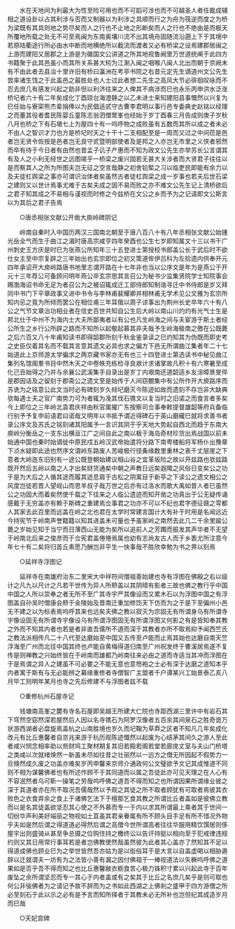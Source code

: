 <!-- { "loadSidebar": true } -->
　　水在天地间为利最大为性至险可用也而不可蹈可涉也而不可越圣人者任裁成辅相之道设卦以占其利涉与否而又制器以为利涉之具顺而行之为舟为筏逆而度之为桥为梁既有其具则地之势尽矣而人之行也不止地之形断矣而人之行也不绝由是而极天所覆地所载之处无不可至焉闽为东南奥壤川流不出其境舟固随流沿遡上下于其境中若原陆衢途行所必由水中断而地横绝所以截流而渡者又必有桥梁之设焉建郡居闽之上游而建阳又居郡之上游是为徽国文公讲道之所其地视鲁阙里万世道统阐于此四方书籍聚于此其邑虽小而其所关系甚大矧为江淛入闽之咽喉八闽人北出而朝于京阙未有不由此者去县治十里许旧有桥曰瀛洲在考亭书院之右昔元定先生谪道州文公先生尝率诸生饯之于此盖邑之最胜处也人士过此者想二先生之高风大节必徘徊叹咏而不忍去庶几有感发兴起之助非但以利济往来之人俾其不病涉而巳也永乐丙申洪水泛涨桥圮者六十有二年矣成化丁酉琼台海澄静之以乙未进士来知建阳县事慨然以兴复为巳任始与寮寀熊杰辈捐俸以为民倡适贰守古曹李君明以事行邑专委典史赵铭以经理之而董其役者耆民陈婴丘童陈志翁泗僧鹫峯也经始于岁丁酉春三月告成则庚子岁秋八月也桥之下有石墩七上为屋四十有一呜呼物之成败虽有五数而其所以成之者未必不由人之智识才力也方是桥圮时天之十干十二支相配至是一周而又过之中间莅是邑者岂无贤令佐按是邑者岂无良守贰暨明部使者及是邦之人亦岂无市里之义侠者邪然而卒有待于今日者有由然也昔孟子讥子产惠而不知为政文公先生亦举苏长公言谓其有及人之小利无经世之远图嗟乎一桥梁之废兴固若无甚大关涉者而大贤君子往往以是而察其人之所为所图夫岂无征之空言哉静之初舍铅椠之习以临吏民即能有余力以及夫徒杠舆梁之事亦可谓识治体者矣虽然古者徒杠舆梁之成一岁事也若夫后世石梁之建则又以世计焉事尤难于古矣夫成之固不易而败之亦不难文公先生记上清桥欲后之君子知其成之不易相与谨视而时修之今兹桥在文公之乡而予为之记请即文公斯言以为其后之君子告焉 

　　○唐丞相张文献公开凿大庾岭碑阴记 

　　岭南自秦时入中国历两汉三国南北朝至于唐八百八十有八年丞相张文献公始锺光岳全气而生于曲江之湄时唐高宗咸亨四年癸酉也公生七岁即知属文十三以书干广州刺史王方庆是时巳为张燕公所知年三十五登进士第授校书郎盖公长于武后时不欲仕女主至中宗复辟之三年始出也玄宗即位之初又策道侔伊吕科为左拾遗内供奉开元四年承诏开大庾岭路唐书地里志谓开路在十七年非也当以公序文是年为是燕公于开元十三年荐公可备顾问明年燕公卒玄宗思其言召公为秘书少监集贤院学士知院事会赐渤海诏书命无足为者召公为之被诏辄成迁工部侍郎知制诰寻迁中书侍郎是岁又拜同中书门下平章政事又进中书令与李林甫裴耀卿并相林甫无学术见公文雅为玄宗所知内忌之竟为所倾而罢公在相位甫三年耳俄以周子谅事出为荆州长史卒年六十有八公之气节文章治功相业者在信史百世共知自公生后大岭以南山川灼灼有光气士生是邦北仕于中州不为海内士大夫所鄙夷者以有公也凡生岭海之间与夫宦游于斯土者经公所生之乡行公所辟之路而不知所以起敬起慕其非夫哉予生岭海极南之徼在公既薨之后六百又八十年甫知读书即得韶郡所刻千秋金鉴录读之巳灼知其为伪既而即史考之史臣仅着其名而不载其言意其遗文必具也求之偏方下邑无所谓曲江集者年二十七始道此上京师游太学徧求之两京藏书家亦无有也三十四登进士第选读书中秘见曲江集列名馆阁羣书目中然木天之中卷帙充栋检寻良艰计求诸掌故凡积十有六寒暑至成化己丑始得之乃并与余襄公武溪集手自录出是岁丁内艰南还道韶适乡友涂暲景旻倅是郡因话及之留刻于郡斋公之遗文至是始传于人间窃覩集中有公所作开大庾路序而苏诜为之铭意公此文当时必有碑刻岁久倾圮磨灭今陈迹如故而遗刻不存岂非大缺典欤每遇士夫之官广南势力可为者辄为凂其伐石镌文以复当时之旧诺之而食言者多矣今上即位之三年岭北袁君庆祥由秋官属擢广东按察司佥事奉敕提督雄韶等府兵备临行别予予复申前语君曰诺哉又明年以书抵予谓近得碑石于英山磨礲巳就将求善书者录公序文及苏氏之铭刻诸其阳属予一言识其阴于乎天地大势起自西北而趋于东南大庾岭分衡岳之一支东出横亘江广之间自此之南以极于海岛奇材珍货出焉战国以前未始通中国也秦时始谪徙中原民戍五岭汉武帝始遣将分路下南粤楼船将军杨仆出豫章下浈水疑即此途也然序文谓岭东路废人苦峻极行径夤缘数里重林之表千丈层崖之下意者大岭迤东旧别有一途公既登朝始建议相山谷之宜革坂险之故以开兹路也欤兹路既开然后五岭以南之人才出矣财货通矣中朝之声教日远矣遐陬之风俗日变矣公之功于是为大后之人循其途而履其迹息肩于古松之阴寓目于新亭之下读公之遗文相公之风度岂徒若晋人望岘山而思羊叔子哉万世之后亦有过洛水而歌大禹如昔人者巳虽然公之功固大而着矣然使千载之下往来之人临公遗迹而知开凿之功真出于公无疑传诵感戴于无穷盖亦有赖于斯碑之重建焉佥事君之功亦不可以不纪也君字德征赣之雩都人其家去此百里而远盖在岭之北也君在太学时常建言国计大有补于时用是名闻远近今持宪节于岭南声誉籍籍以知其进盖未可量也予虽家岭之南然去此几二千余里踰公薨之岁始见知于当宁而日薄西山无能为矣所以追前人之芳躅而振发其声华者不无望于岭南北后来之俊彦而于佥宪君盖惓惓焉属也幼有志尚友古人而于乡袠尤所注意今年七十有二矣将归首丘素愿乃酬岂非平生一快事哉不胜欣幸勉为书之畀以刻焉 

　　○延祥寺浮图记 

　　延祥寺在南雄府治东二里宋大中祥符间僧祖善始建也寺有浮图在佛殿之右以级计之凡九以尺计之凡若干世传为异人所剙盖以其阴晴有影者三故也佛之教行乎中国中国之人所以崇奉之者无所不至广其寺宇严其像设而又累木石以为浮图中国之有浮图盖自孙吴时僧康会剙于金陵始及晋南迁重加修饬天下仿而为之于是下至偏州小邑无不建之以为标表焉呜呼其来也远矣夫佛之教以寂灭为宗固无有所谓身乌有所谓寺宇像设固无有所谓寺宇像设乌有所谓浮图固无有所谓浮图又何影之有是皆知奉其教之外而不知其内者也若是者非直吾儒所不道而深于其教者亦所不取焉抑予闻西竺氏之教法派相传凡二十八代至达磨始至中国又五传至卢能而止焉其始也达磨自南天竺浮海至广州而北往中国其终也卢能自黄梅得道归南至广州祝发终于曹溪居焉遂不复传是则禅教之兴始终皆在于岭南而雄都乃岭南往来必由之道而寺适当其冲而浮图在于是焉谓之异人之建虽不可必要之不能无意也意笏袍之士必有深于达磨之道知本乎内者寓于斯有与无必能辨之募缘重修者寺僧智广主盟者千户谭某兴工始景泰乙亥八月毕工则明年某月也寺之先后修建不与浮图者兹不载 

　　○重修杭州石屋寺记 

　　钱塘南高峯之麓有寺名石屋即吴越王所建大仁院也寺距西湖三里许中有岩石其下穹然空窈然深若屋然后人因以名寺镌石为阿罗汉像者五百余其间泉石之胜奇诡万状游西湖者必盘旋焉盖杭之山南胜境也岁久而圮鞠为草莽之区者不知凡几年矣成化改元有比丘惠馨者自京兆来游于杭历观陈迹慨然以起废为心结茅其间久之游人至此者咸兴悯念相率助以赀财鸠工聚材期复其旧若殿若阁若堂若廊庑丈室与夫山门桥塔之类咸以次就绪焕然一新虽未尽如往昔之壮丽然以一远方之僧无所因起不假势力一旦倏然成久废之功盖亦难矣岁丙申馨来京师介通政何公文璧欲予文记其成惟道不同则不相为谋馨佛者也有所述作顾不于其同道而以属之吾徒此亦可见天理之在人心有不容泯然者乌可靳一操笔之劳哉呜呼佛之道吾不得而知之也所谓因果所谓缘业彼之深于其道者亦在所不取况吾儒哉然以予观之其徒之所不取者顾犹有可取者焉彼其衣败色之衣食弃余之食上于诸佛乞法下于檀那乞食其教之所谓比丘者盖如是彼佛立教而以是名其徒盖欲坚忍其心使之不外慕而专一于内以求其所谓最上乘者其于世间一切纷华声利美好端丽之物视如土苴虽其君亲眷属有所不顾头目手足有所不惜况外物乎夫如是然后谓之得道道必得然后谓之高僧今世所谓高者往往华服用精饮馔居则侈屋宇出则盛骑从甚至争总摄之位购住持之檄终讼以告讦持挺以相向至于犯戒律违规约则又其日用常行事耳若是者岂佛教使然哉虽然彼为此者其心盖亦了然知其不足以得道成佛也顾业巳为之举世皆然吾亦姑为是以衒俗耳于是大言以自盖虚喝以相胁遁辞以迁就谓夫一坊有为之法皆小善有漏之因付佛祖于一棒视道法以矢橛呜呼佛之道果如是否乎吾不得而知之也比丘惠馨敝衣粝食苦心极力铢积寸累以兴起此寺于百年废坠之余所谓坚忍而专一其心于内者盖或有之矣其于比丘之名庶几矣乎是则可取也何公非佞佛者为之请记予故不辞而为之书如此西湖之上佛剎之盛甲于四方游僧之所必至刻石于此以示之必有是予言而知所择者于其教未必无所补也岂但纪其成造岁月而巳哉 

　　○天妃宫碑 

